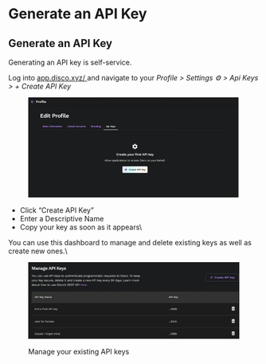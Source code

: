 # Generate an API Key

## Generate an API Key

Generating an API key is self-service.

Log into [app.disco.xyz/ ](https://app.disco.xyz/)and navigate to your _Profile > Settings ⚙️ > Api Keys > + Create API Key_

<figure><img src="../.gitbook/assets/Screen Shot 2023-06-28 at 11.14.43 AM.png" alt=""><figcaption></figcaption></figure>

* Click “Create API Key”&#x20;
* Enter a Descriptive Name
* Copy your key as soon as it appears\


You can use this dashboard to manage and delete existing keys as well as create new ones.\


<figure><img src="../.gitbook/assets/Screen Shot 2023-06-28 at 11.16.37 AM.png" alt=""><figcaption><p>Manage your existing API keys</p></figcaption></figure>

